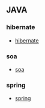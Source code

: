 ## JAVA

### hibernate

- [hibernate](hibernate/index.md)

### soa

- [soa](soa/index-soa.md)

### spring

- [spring](spring/index-spring.md)